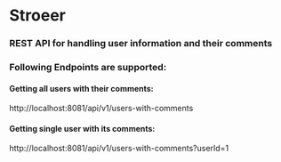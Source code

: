 # Stroeer

### REST API for handling user information and their comments
### Following Endpoints are supported:
#### Getting all users with their comments:

http://localhost:8081/api/v1/users-with-comments

#### Getting single user with its comments:
http://localhost:8081/api/v1/users-with-comments?userId=1